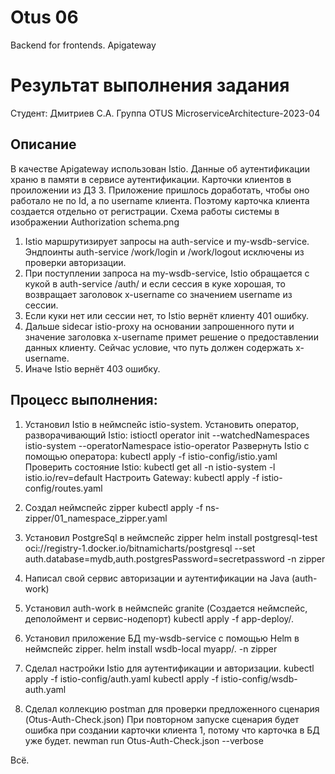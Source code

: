 # Otus 06
Backend for frontends. Apigateway
# Результат выполнения задания
Студент: Дмитриев С.А. Группа OTUS MicroserviceArchitecture-2023-04

## Описание
В качестве Apigateway использован Istio.
Данные об аутентификации храню в памяти в сервисе аутентификации.
Карточки клиентов в проиложении из ДЗ 3. Приложение пришлось доработать, чтобы оно работало не по Id, а по username клиента. Поэтому карточка клиента создается отдельно от регистрации. 
Схема работы системы в изображении Authorization schema.png
1. Istio маршрутизирует запросы на auth-service и my-wsdb-service. Эндпоинты auth-service /work/login и /work/logout исключены из проверки авторизации.
2. При поступлении запроса на my-wsdb-service, Istio обращается с кукой в auth-service /auth/ и если сессия в куке хорошая, то возвращает заголовок x-username со значением username из сессии.
3. Если куки нет или сессии нет, то Istio вернёт клиенту 401 ошибку.
4. Дальше sidecar istio-proxy на основании запрошенного пути и значение заголовка x-username примет решение о предоставлении данных клиенту. Сейчас условие, что путь должен содержать x-username.
5. Иначе Istio вернёт 403 ошибку.

## Процесс выполнения:
1. Установил Istio в неймспейс istio-system.
Установить оператор, разворачивающий Istio:
istioctl operator init --watchedNamespaces istio-system --operatorNamespace istio-operator
Развернуть Istio c помощью оператора:
kubectl apply -f istio-config/istio.yaml
Проверить состояние Istio:
kubectl get all -n istio-system -l istio.io/rev=default
Настроить Gateway:
kubectl apply -f istio-config/routes.yaml

2. Создал неймспейс zipper
kubectl apply -f ns-zipper/01_namespace_zipper.yaml
2. Установил PostgreSql в неймспейс zipper
helm install postgresql-test oci://registry-1.docker.io/bitnamicharts/postgresql --set auth.database=mydb,auth.postgresPassword=secretpassword -n zipper
3. Написал свой сервис авторизации и аутентификации на Java (auth-work)
4. Уcтановил auth-work в неймспейс granite (Создается неймспейс, деполоймент и сервис-нодепорт)
kubectl apply -f app-deploy/.
5. Установил приложение БД my-wsdb-service с помощью Helm в неймспейс zipper.
helm install wsdb-local myapp/. -n zipper

6. Сделал настройки Istio для аутентификации и авторизации.
kubectl apply -f istio-config/auth.yaml
kubectl apply -f istio-config/wsdb-auth.yaml

7. Сделал коллекцию postman для проверки предложенного сценария (Otus-Auth-Check.json) При повторном запуске сценария будет ошибка при создании карточки клиента 1, потому что карточка в БД уже будет.
newman run Otus-Auth-Check.json --verbose

Всё.